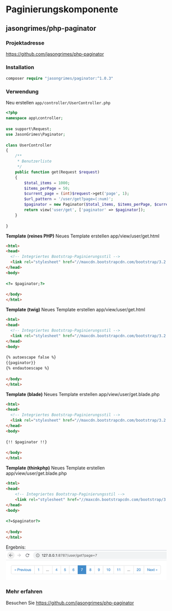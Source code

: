 # Paginierungskomponente

## jasongrimes/php-paginator

### Projektadresse

https://github.com/jasongrimes/php-paginator

### Installation

```php
composer require "jasongrimes/paginator:^1.0.3"
```

### Verwendung

Neu erstellen `app/controller/UserController.php`
```php
<?php
namespace app\controller;

use support\Request;
use JasonGrimes\Paginator;

class UserController
{
    /**
     * Benutzerliste
     */
    public function get(Request $request)
    {
        $total_items = 1000;
        $items_perPage = 50;
        $current_page = (int)$request->get('page', 1);
        $url_pattern = '/user/get?page=(:num)';
        $paginator = new Paginator($total_items, $items_perPage, $current_page, $url_pattern);
        return view('user/get', ['paginator' => $paginator]);
    }
    
}
```
**Template (reines PHP)**
Neues Template erstellen app/view/user/get.html
```html
<html>
<head>
  <!-- Integriertes Bootstrap-Paginierungsstil -->
  <link rel="stylesheet" href="//maxcdn.bootstrapcdn.com/bootstrap/3.2.0/css/bootstrap.min.css">
</head>
<body>

<?= $paginator;?>

</body>
</html>
```

**Template (twig)**
Neues Template erstellen app/view/user/get.html
```html
<html>
<head>
  <!-- Integriertes Bootstrap-Paginierungsstil -->
  <link rel="stylesheet" href="//maxcdn.bootstrapcdn.com/bootstrap/3.2.0/css/bootstrap.min.css">
</head>
<body>

{% autoescape false %}
{{paginator}}
{% endautoescape %}

</body>
</html>
```

**Template (blade)**
Neues Template erstellen app/view/user/get.blade.php
```html
<html>
<head>
  <!-- Integriertes Bootstrap-Paginierungsstil -->
  <link rel="stylesheet" href="//maxcdn.bootstrapcdn.com/bootstrap/3.2.0/css/bootstrap.min.css">
</head>
<body>

{!! $paginator !!}

</body>
</html>
```

**Template (thinkphp)**
Neues Template erstellen app/view/user/get.blade.php
```html
<html>
<head>
    <!-- Integriertes Bootstrap-Paginierungsstil -->
    <link rel="stylesheet" href="//maxcdn.bootstrapcdn.com/bootstrap/3.2.0/css/bootstrap.min.css">
</head>
<body>

<?=$paginator?>

</body>
</html>
```

Ergebnis:
![](../../assets/img/paginator.png)

### Mehr erfahren

Besuchen Sie https://github.com/jasongrimes/php-paginator
